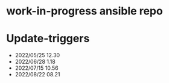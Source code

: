 # work-in-progress ansible repo

# Update-triggers
- 2022/05/25 12.30
- 2022/06/28 1.18
- 2022/07/15 10.56
- 2022/08/22 08.21
